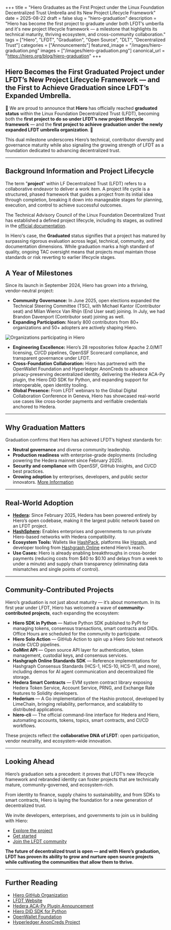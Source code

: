 +++
title          = "Hiero Graduates as the First Project under the Linux Foundation Decentralized Trust Umbrella and Its New Project Lifecycle Framework"
date           = 2025-08-22
draft          = false
slug           = "hiero-graduation"
description    = "Hiero has become the first project to graduate under both LFDT’s umberlla and it's new project lifecycle framework — a milestone that highlights its technical maturity, thriving ecosystem, and cross-community collaboration."
tags           = ["Hiero", "LFDT", "Graduation", "Open Source", "DLT", "Decentralized Trust"]
categories     = ["Announcements"]
featured_image = "/images/hiero-graduation.png"
images         = ["/images/hiero-graduation.png"]
canonical_url  = "https://hiero.org/blog/hiero-graduation"
+++

## Hiero Becomes the First Graduated Project under LFDT’s New Project Lifecycle Framework — and the First to Achieve Graduation since LFDT’s Expanded Umbrella.


📣 We are proud to announce that **Hiero** has officially reached **graduated status** within the Linux Foundation Decentralized Trust (LFDT), becoming both the **first project to do so under LFDT’s new project lifecycle framework** — and the **first project to achieve graduation under the newly expanded LFDT umbrella organization**. 📣

This dual milestone underscores Hiero’s technical, contributor diversity and governance maturity while also signaling the growing strength of LFDT as a foundation dedicated to advancing decentralized trust.

---

## Background Information and Project Lifecycle

The term "**project**" within LF Decentralized Trust (LFDT) refers to a collaborative endeavor to deliver a work item. 
A project life cycle is a structured, phased framework that guides a project from its initial idea through completion, breaking it down into manageable stages for planning, execution, and control to achieve successful outcomes. 

The Technical Advisory Council of the Linux Foundation Decentralized Trust has established a defined project lifecycle, including its stages, as outlined in the [official documentation](https://lf-decentralized-trust.github.io/governance/governing-documents/project-lifecycle/).

In Hiero's case, the **Graduated** status signifies that a project has matured by surpassing rigorous evaluation across legal, technical, community, and documentation dimensions.
While graduation marks a high standard of quality, ongoing TAC oversight means that projects must maintain those standards or risk reverting to earlier lifecycle stages.

## A Year of Milestones

Since its launch in September 2024, Hiero has grown into a thriving, vendor-neutral project:

- **Community Governance:** In June 2025, open elections expanded the Technical Steering Committee (TSC), with Michael Kantor (Contributor seat) and Milan Wiercx Van Rhijn (End User seat) joining. In July, we had Brandon Davenport (Contributor seat) joining as well.
- **Expanding Participation:** Nearly 800 contributors from 80+ organizations and 50+ adopters are actively shaping Hiero.

![Organizations participating in Hiero](/images/Hiero-orgs.png)

- **Engineering Excellence:** Hiero’s 28 repositories follow Apache 2.0/MIT licensing, CI/CD pipelines, OpenSSF Scorecard compliance, and transparent governance under LFDT.
- **Cross-Foundation Collaboration:** Hiero has partnered with the OpenWallet Foundation and Hyperledger AnonCreds to advance privacy-preserving decentralized identity, delivering the Hedera ACA-Py plugin, the Hiero DID SDK for Python, and expanding support for interoperable, open identity tooling.
- **Global Presence:** From LFDT webinars to the Global Digital Collaboration Conference in Geneva, Hiero has showcased real-world use cases like cross-border payments and verifiable credentials anchored to Hedera.

---

## Why Graduation Matters

Graduation confirms that Hiero has achieved LFDT’s highest standards for:

- **Neutral governance** and diverse community leadership.
- **Production readiness** with enterprise-grade deployments (including powering the Hedera mainnet since February 2025).
- **Security and compliance** with OpenSSF, GitHub Insights, and CI/CD best practices.
- **Growing adoption** by enterprises, developers, and public sector innovators. [More Information](https://github.com/hiero-ledger/hiero/blob/main/ADOPTERS.md)

---

## Real-World Adoption

- **[Hedera](https://hedera.com/):** Since February 2025, Hedera has been powered entirely by Hiero’s open codebase, making it the largest public network based on an LFDT project.
- **[HashSphere](https://www.hashgraph.com/hashsphere/):** Enables enterprises and governments to run private Hiero-based networks with Hedera compatibility.
- **Ecosystem Tools:** Wallets like [HashPack](https://www.hashpack.app/), platforms like [Hgraph](https://hgraph.com/), and developer tooling from [Hashgraph Online](https://hashgraphonline.com/) extend Hiero’s reach.
- **Use Cases:** Hiero is already enabling breakthroughs in cross-border payments (reducing costs from $40 to $0.10 and delays from a week to under a minute) and supply chain transparency (eliminating data mismatches and single points of control).

---

## Community-Contributed Projects

Hiero’s graduation is not just about maturity — it’s about momentum. In its first year under LFDT, Hiero has welcomed a wave of **community-contributed projects**, each expanding the ecosystem:

- **Hiero SDK in Python** — Native Python SDK published to PyPI for managing tokens, consensus transactions, smart contracts and DIDs. Office Hours are scheduled for the community to participate.
- **Hiero Solo Action** — GitHub Action to spin up a Hiero Solo test network inside CI/CD pipelines.
- **GoMint API** — Open source API layer for authentication, token management, custodial keys, and consensus services.
- **Hashgraph Online Standards SDK** — Reference implementations for Hashgraph Consensus Standards (HCS-1, HCS-10, HCS-11, and more), including demos for AI agent communication and decentralized file storage.
- **Hedera Smart Contracts** — EVM system contract library exposing Hedera Token Service, Account Service, PRNG, and Exchange Rate features to Solidity developers.
- **Hederium** — A Go implementation of the Hashio protocol, developed by LimeChain, bringing reliability, performance, and scalability to distributed applications.
- **hiero-cli** — The official command-line interface for Hedera and Hiero, automating accounts, tokens, topics, smart contracts, and CI/CD workflows.

These projects reflect the **collaborative DNA of LFDT**: open participation, vendor neutrality, and ecosystem-wide innovation.

---

## Looking Ahead

Hiero’s graduation sets a precedent: it proves that LFDT’s new lifecycle framework and rebranded identity can foster projects that are technically mature, community-governed, and ecosystem-rich.

From identity to finance, supply chains to sustainability, and from SDKs to smart contracts, Hiero is laying the foundation for a new generation of decentralized trust.

We invite developers, enterprises, and governments to join us in building with Hiero:

- [Explore the project](https://hiero.org)
- [Get started](https://docs.hiero.org)
- [Join the LFDT community](https://www.lfdecentralizedtrust.org)

**The future of decentralized trust is open — and with Hiero’s graduation, LFDT has proven its ability to grow and nurture open source projects while cultivating the communities that allow them to thrive.**

---

## Further Reading

- [Hiero GitHub Organization](https://github.com/hiero-ledger)
- [LFDT Website](https://www.lfdecentralizedtrust.org)
- [Hedera ACA-Py Plugin Announcement](https://github.com/hyperledger/aries-cloudagent-python)
- [Hiero DID SDK for Python](https://github.com/hiero-ledger/hiero-did-sdk-python)
- [OpenWallet Foundation](https://openwallet.foundation)
- [Hyperledger AnonCreds Project](https://www.hyperledger.org/projects/anoncreds)
